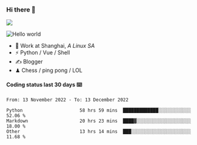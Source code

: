 ### Hi there 👋
![](https://komarev.com/ghpvc/?username=Xuhandsome)


<img src="https://github-readme-stats.vercel.app/api?username=XuHandsome&show_icons=true&theme=merko" alt="Hello world">

<br/>

- 🍻  Work at Shanghai, _A Linux SA_
- ⚡  Python / Vue / Shell
- ✍️  Blogger
- ♟  Chess / ping pong / LOL

#### Coding status last 30 days ⌨️

<!--START_SECTION:waka-->

```text
From: 13 November 2022 - To: 13 December 2022

Python                     58 hrs 59 mins  █████████████░░░░░░░░░░░░   52.06 %
Markdown                   20 hrs 23 mins  ████▓░░░░░░░░░░░░░░░░░░░░   18.00 %
Other                      13 hrs 14 mins  ███░░░░░░░░░░░░░░░░░░░░░░   11.68 %
```

<!--END_SECTION:waka-->

